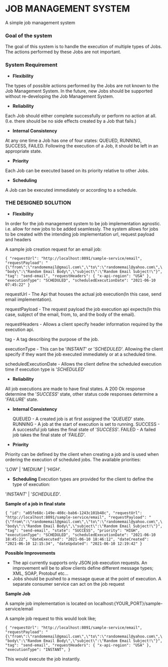 # **JOB MANAGEMENT SYSTEM**

A simple job management system

### **Goal of the system**

The goal of this system is to handle the
execution of multiple types of Jobs. The actions performed by these Jobs are not important.

### **System Requirement**

- **Flexibility**

The types of possible actions performed by the Jobs are not known to the Job
Management System. In the future, new Jobs should be supported without re-developing
the Job Management System.

- **Reliability**

Each Job should either complete successfully or perform no action at all. (I.e. there should be
no side effects created by a Job that fails.)

- **Internal Consistency**

At any one time a Job has one of four states: QUEUED, RUNNING, SUCCESS, FAILED. Following
the execution of a Job, it should be left in an appropriate state.

- **Priority**

Each Job can be executed based on its priority relative to other Jobs.

- **Scheduling**

A Job can be executed immediately or according to a schedule.

### **THE DESIGNED SOLUTION**

- **Flexibility**

In order for the job management system to be job implementation agnostic. i.e. allow for new jobs to be added seamlessly. 
The system allows for jobs to be created with the intending job implementation url, request payload and headers

A sample job creation request for an email job:

`{
"requestUrl": "http://localhost:8091/sample-service/email",
"requestPayload": "{\"from\":\"randomemail@gmail.com\",\"to\":\"randomemail@yahoo.com\",\"body\":\"Random Email Body\",\"subject\":\"Random Email Subject!\"}",
"tag": "send-email",
"requestHeaders": {
"x-api-region": "USA"
},
"executionType": "SCHEDULED",
"scheduledExecutionDate": "2021-06-10 07:45:22"
}`

requestUrl - The Api that houses the actual job execution(In this case, send email implementation).

requestPayload - The request payload the job execution api expects(In this case, subject of the email, from, to, and the body of the email).

requestHeaders - Allows a client specify header information required by the execution api.

tag - A tag describing the purpose of the job.

executionType - This can be '_INSTANT_' or '_SCHEDULED_'. Allowing the client specify if they want the job executed immediately or at a scheduled time.

scheduledExecutionDate - Allows the client define the scheduled execution time if execution type is '_SCHEDULED_'

- **Reliability**

All job executions are made to have final states. A 200 Ok response determine the '_SUCCESS_' state, 
  other status code responses determine a '_FAILURE_' state.

- **Internal Consistency**
  
  QUEUED - A created job is at first assigned the '_QUEUED_' state. 
  RUNNING - A job at the start of execution is set to running.
  SUCCESS - A successful job takes the final state of '_SUCCESS_'.
  FAILED - A failed job takes the final state of '_FAILED_'.
  
- **Priority**

Priority can be defined by the client when creating a job and is used when ordering the execution of scheduled jobs.
The available priorities:

'_LOW_' | '_MEDIUM_' | '_HIGH_'.

- **Scheduling**
Execution types are provided for the client to define the type of execution:
  
'_INSTANT_' | '_SCHEDULED_'.

**Sample of a job in final state**

`{
"id": "a05fe68c-149e-408c-bab6-1243c101b48c",
"requestUrl": "http://localhost:8091/sample-service/email",
"requestPayload": "{\"from\":\"randomemail@gmail.com\",\"to\":\"randomemail@yahoo.com\",\"body\":\"Random Email Body\",\"subject\":\"Random Email Subject!\"}",
"tag": "send-email",
"state": "SUCCESS",
"priority": "HIGH",
"executionType": "SCHEDULED",
"scheduledExecutionDate": "2021-06-10 18:45:22",
"dateExecuted": "2021-06-10 18:46:12",
"dateCreated": "2021-06-10 12:15:34",
"dateUpdated": "2021-06-10 12:19:42"
}`

**Possible Improvements**

- The api currently supports only JSON job execution requests. An improvement will be to allow clients define different message types; XML, SOAP, Protobuf etc... 
- Jobs should be pushed to a message queue at the point of execution. A separate consumer service can act on the job request 

**Sample Job**

A sample job implementation is located on localhost:{YOUR_PORT}/sample-service/email

A sample job request to this would look like;

`{
"requestUrl": "http://localhost:8091/sample-service/email",
"requestPayload": "{\"from\":\"randomemail@gmail.com\",\"to\":\"randomemail@yahoo.com\",\"body\":\"Random Email Body\",\"subject\":\"Random Email Subject!\"}",
"tag": "send-email",
"requestHeaders": {
"x-api-region": "USA"
},
"executionType": "INSTANT",
}`

This would execute the job instantly.
